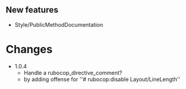 ## New features
* Style/PublicMethodDocumentation

# Changes
* 1.0.4
  * Handle a rubocop_directive_comment?
  * by adding offense for ''# rubocop:disable Layout/LineLength''